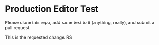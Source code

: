 # Production Editor Test

Please clone this repo, add some text to it (anything, really), and submit a pull request.

This is the requested change. RS


